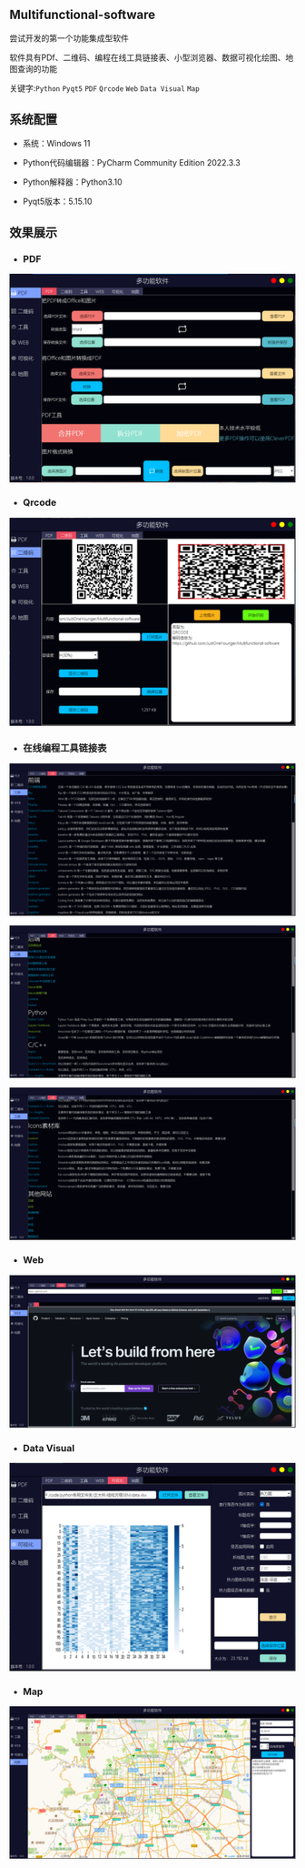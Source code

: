 ## Multifunctional-software
尝试开发的第一个功能集成型软件

软件具有PDf、二维码、编程在线工具链接表、小型浏览器、数据可视化绘图、地图查询的功能

关键字:`Python` `Pyqt5` `PDF` `Qrcode` `Web` `Data Visual` `Map`

## 系统配置
* 系统：Windows 11

* Python代码编辑器：PyCharm Community Edition 2022.3.3

* Python解释器：Python3.10

* Pyqt5版本：5.15.10

##  效果展示
* ### PDF
![PDF](./Readme_images/PDF.png "PDF效果图")

* ### Qrcode
![Qrcode](./Readme_images/Qrcode.png "二维码效果图")

* ### 在线编程工具链接表
![Tool-1](./Readme_images/Tool1.png "工具表图1")
  
![Tool-2](./Readme_images/Tool2.png "工具表图2")
  
![Tool-3](./Readme_images/Tool3.png "工具表图3")

* ### Web
![Web](./Readme_images/Web.png "浏览器效果图")

* ### Data Visual
![Data Viusal](./Readme_images/DataVisual.png "数据可视化效果图")

* ### Map
![Map](./Readme_images/Map.png "地图")
